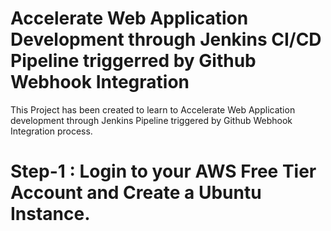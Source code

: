 # Accelerate Web Application Development through Jenkins CI/CD Pipeline triggerred by Github Webhook Integration

This Project has been created to learn to Accelerate Web Application development through Jenkins Pipeline triggered by Github Webhook Integration process.

# Step-1 : Login to your AWS Free Tier Account and Create a Ubuntu Instance.

